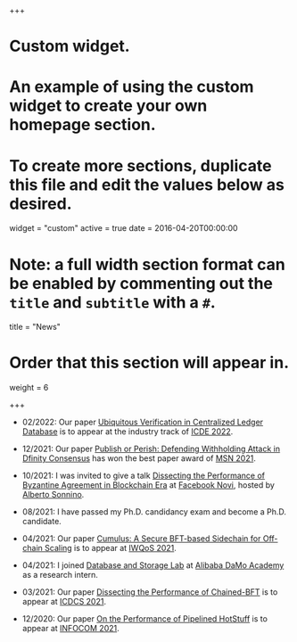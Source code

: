 +++
# Custom widget.
# An example of using the custom widget to create your own homepage section.
# To create more sections, duplicate this file and edit the values below as desired.
widget = "custom"
active = true
date = 2016-04-20T00:00:00

# Note: a full width section format can be enabled by commenting out the `title` and `subtitle` with a `#`.
title = "News"

# Order that this section will appear in.
weight = 6

+++

* 02/2022: Our paper [Ubiquitous Verification in Centralized Ledger Database](https://fangyugai.me/#) is to appear at the industry track of [ICDE 2022](http://icde2022.ieeecomputer.my/).

* 12/2021: Our paper [Publish or Perish: Defending Withholding Attack in Dfinity Consensus](https://fangyugai.me/#) has won the best paper award of [MSN 2021](https://ieee-msn.org/2021/).

* 10/2021: I was invited to give a talk [Dissecting the Performance of Byzantine Agreement in Blockchain Era](https://fangyugai.me/files/bamboo.pdf) at [Facebook Novi](https://research.fb.com/category/blockchain-and-cryptoeconomics/), hosted by [Alberto Sonnino](https://sonnino.com/).

* 08/2021: I have passed my Ph.D. candidancy exam and become a Ph.D. candidate.

* 04/2021: Our paper [Cumulus: A Secure BFT-based Sidechain for Off-chain Scaling](https://fangyugai.me/#) is to appear at [IWQoS 2021](https://iwqos2021.ieee-iwqos.org/).

* 04/2021: I joined [Database and Storage Lab](https://damo.alibaba.com/labs/database-and-storage) at [Alibaba DaMo Academy](https://damo.alibaba.com/) as a research intern.

* 03/2021: Our paper [Dissecting the Performance of Chained-BFT](https://arxiv.org/abs/2103.00777) is to appear at [ICDCS 2021](https://icdcs2021.us/).

* 12/2020: Our paper [On the Performance of Pipelined HotStuff](https://arxiv.org/abs/2107.04947) is to appear at [INFOCOM 2021](https://infocom2021.ieee-infocom.org/).
